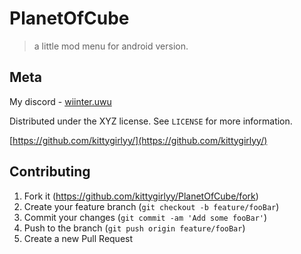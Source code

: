 # PlanetOfCube
> a little mod menu for android version.

## Meta

My discord - [wiinter.uwu](https://discord.com/users/921518780876738602)

Distributed under the XYZ license. See ``LICENSE`` for more information.

[https://github.com/kittygirlyy/](https://github.com/kittygirlyy/)

## Contributing

1. Fork it (<https://github.com/kittygirlyy/PlanetOfCube/fork>)
2. Create your feature branch (`git checkout -b feature/fooBar`)
3. Commit your changes (`git commit -am 'Add some fooBar'`)
4. Push to the branch (`git push origin feature/fooBar`)
5. Create a new Pull Request

